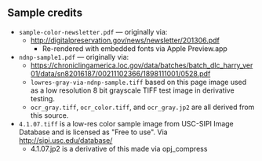 ## Sample credits

* `sample-color-newsletter.pdf` — originally via:
  - http://digitalpreservation.gov/news/newsletter/201306.pdf
    - Re-rendered with embedded fonts via Apple Preview.app
* `ndnp-sample1.pdf` — originally via:
  - https://chroniclingamerica.loc.gov/data/batches/batch_dlc_harry_ver01/data/sn82016187/00211102366/1898111001/0528.pdf
  - `lowres-gray-via-ndnp-sample.tiff` based on this page image used as a
     low resolution 8 bit grayscale TIFF test image in derivative testing.
  - `ocr_gray.tiff`, `ocr_color.tiff`, and `ocr_gray.jp2` are all derived
     from this source.
* `4.1.07.tiff` is a low-res color sample image from USC-SIPI Image Database
   and is licensed as "Free to use".  Via http://sipi.usc.edu/database/
  - 4.1.07.jp2 is a derivative of this made via opj_compress
